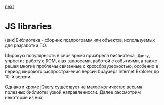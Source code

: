 <a href="02.md">next</a>

<h1>JS libraries</h1>

<div>
(вик)Библиотека - сборник подпрограмм или объектов, используемых для разработки ПО.
</div>

<br/>

<div>
Широкую популярность в свое время приобрела библиотека <code>jQuery</code>, упростив работу с DOM,
ajax запросами, работой с событиями, а также решая многие проблемы связанные с кроссбраузерностью,
особенно в период широкого распространения версий браузера Internet Explorer до 10-й версии.
</div>

<br/>

<div>
Однако и кроме jQuery существует не малое количество весьма полезных библиотек узкой направленности.
Далее рассмотрим некоторые из них.
</div>